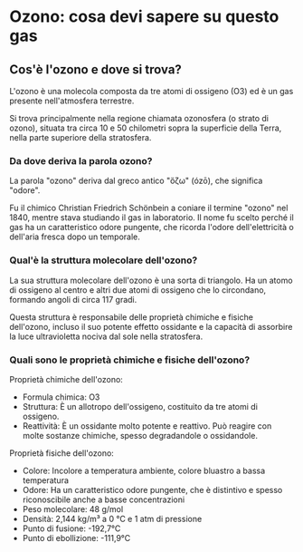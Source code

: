 # Ozono: cosa devi sapere su questo gas



## Cos'è l'ozono e dove si trova?

L'ozono è una molecola composta da tre atomi di ossigeno (O3) ed è un gas presente nell'atmosfera terrestre. 

Si trova principalmente nella regione chiamata ozonosfera (o strato di ozono), situata tra circa 10 e 50 chilometri sopra la superficie della Terra, nella parte superiore della stratosfera.

### Da dove deriva la parola ozono?

La parola "ozono" deriva dal greco antico "ὄζω" (ózō), che significa "odore". 

Fu il chimico Christian Friedrich Schönbein a coniare il termine "ozono" nel 1840, mentre stava studiando il gas in laboratorio. Il nome fu scelto perché il gas ha un caratteristico odore pungente, che ricorda l'odore dell'elettricità o dell'aria fresca dopo un temporale.

### Qual'è la struttura molecolare dell'ozono?

La sua struttura molecolare dell'ozono è una sorta di triangolo. Ha un atomo di ossigeno al centro e altri due atomi di ossigeno che lo circondano, formando angoli di circa 117 gradi. 

Questa struttura è responsabile delle proprietà chimiche e fisiche dell'ozono, incluso il suo potente effetto ossidante e la capacità di assorbire la luce ultravioletta nociva dal sole nella stratosfera.

### Quali sono le proprietà chimiche e fisiche dell'ozono?

Proprietà chimiche dell'ozono:

- Formula chimica: O3
- Struttura: È un allotropo dell'ossigeno, costituito da tre atomi di ossigeno.
- Reattività: È un ossidante molto potente e reattivo. Può reagire con molte sostanze chimiche, spesso degradandole o ossidandole.

Proprietà fisiche dell'ozono:

- Colore: Incolore a temperatura ambiente, colore bluastro a bassa temperatura
- Odore: Ha un caratteristico odore pungente, che è distintivo e spesso riconoscibile anche a basse concentrazioni
- Peso molecolare: 48 g/mol
- Densità: 2,144 kg/m³ a 0 °C e 1 atm di pressione
- Punto di fusione: -192,7°C
- Punto di ebollizione: -111,9°C

